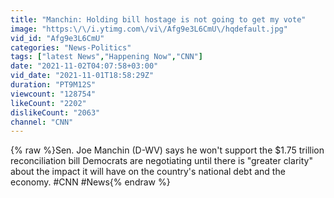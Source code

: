 ```yaml
---
title: "Manchin: Holding bill hostage is not going to get my vote"
image: "https:\/\/i.ytimg.com\/vi\/Afg9e3L6CmU\/hqdefault.jpg"
vid_id: "Afg9e3L6CmU"
categories: "News-Politics"
tags: ["latest News","Happening Now","CNN"]
date: "2021-11-02T04:07:58+03:00"
vid_date: "2021-11-01T18:58:29Z"
duration: "PT9M12S"
viewcount: "128754"
likeCount: "2202"
dislikeCount: "2063"
channel: "CNN"
---
```

{% raw %}Sen. Joe Manchin (D-WV) says he won't support the $1.75 trillion reconciliation bill Democrats are negotiating until there is &quot;greater clarity&quot; about the impact it will have on the country's national debt and the economy. #CNN #News{% endraw %}
